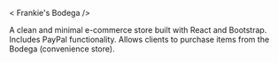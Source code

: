 < Frankie's Bodega />

A clean and minimal e-commerce store built with React and Bootstrap. Includes PayPal functionality. Allows clients to purchase items from the Bodega (convenience store). 

